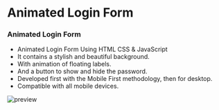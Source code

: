 # Animated Login Form
### Animated Login Form

- Animated Login Form Using HTML CSS & JavaScript
- It contains a stylish and beautiful background.
- With animation of floating labels.
- And a button to show and hide the password.
- Developed first with the Mobile First methodology, then for desktop.
- Compatible with all mobile devices.

![preview](https://user-images.githubusercontent.com/84509445/232104917-a2d9e2bb-eb23-4700-b068-7015457d669e.png)

